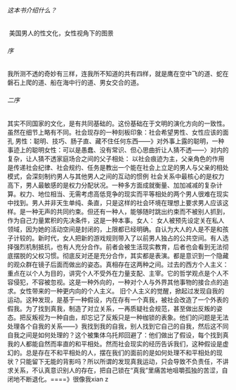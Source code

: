 ###### 这本书介绍什么？

​		美国男人的性文化，女性视角下的图景

###### 序

​		我所测不透的奇妙有三样，连我所不知道的共有四样，就是鹰在空中飞的道、蛇在磐石上爬的道、船在海中行的道、男女交合的道。

###### 二序

​		其实不同国家的文化，是有共同基础的。这份基础在于文明的演化方向的一致性。虽然在细节上略有不同。
​		社会现存的一种刻板印象：社会希望男性、女性应该的面孔
​				男性：聪明、技巧、肠子直、藏不住任何东西——》对外事上露的聪明，一种事迹上的聪明
​				女性：可以是愚蠢、没有常识、但心思曲折让人猜不透——〉对内的复杂，让人猜不透
​		家庭场合之间的父子相处：
​						以社会痕迹为主，父亲角色的作用是传递社会纪律、社会规约、任务是教出一个能在社会上立足的男人
​						与父亲的相处模式，会深刻制约男人与其他男人之间的互动的惯例
​						社会关系中最核心的是权力高下，男人最敏感的是权力分配状况。一种多方面成就衡量、加加减减的复杂计算。权力、地位相当、无需考虑高低竞争的现实而平等相处的两个男人很难在现实中找到。
​				男人并非天生单纯、条直，只是这样的社会环境在理想上要求男人应该这样。是一种无声的共同约束。但还有一种人，能够随时跳出约束而不被别人抓到，作为自己力量累积的先决条件，这是一种本事。
​		女人：
​				女人被预先设定关在私人领域，因为她的活动空间是封闭的，上限都已经明确。自认为大人的人是不是和孩子计较的。
​		新时代，女人把新的游戏规则带入了以前男人独占的公共空间。有人选择强烈机制抵抗，也有人充分合作。前者会被生活现实教育，后者也会看到无法彻底摆脱的父权习惯。
​		彻底反对还是充分合作，其实都是表演。都是意识到一个隐藏的观众群在镜子后面而做出的姿态。真相存在这两种之间。
​		过去的西方个人主义：重点在以个人为目的，讲究个人不受外在力量支配、主宰。它的哲学观点是个人不容侵犯，不容被忽视。这是一种外向的，一种对个人与外界其他事物的接合点的追求。
​		女性带来的一种更内向的个人主义。
​		旧个人主义的觉醒，掀起过发现自我的运动。这种发现，是基于一种假设，内在存有一个真我，被社会改造了一个外表的假我。为了找到真我，制造了对立关系，一再质疑社会规范，甚至做出反叛的姿态。把反叛视为一种自由，却忘记了反叛只是一种枷锁的表象。他们的问题是无法处理各个自我的关系——》我找到我的自我，别人找到它自己的自我，然后这不同自我之间是如何处理的？这个被集体乌托邦回避了：他们做出了假设，每个找到真我的人都能自然而率直的和平相处。
​		然而社会现实的经历告诉我们，这种假设是虚幻的。总是存在不和平相处的人，摆在我们的面前的是如何处理不和平相处的现状？只能留下无能的背影吗？所以所谓的发现真我运动，只会导致不负责任，不讲求关系，不认真意识别人的存在，把自己锁在“真我”里痛苦地咀嚼孤独的苦涩，自闭地不断退化。====》很像我xian z